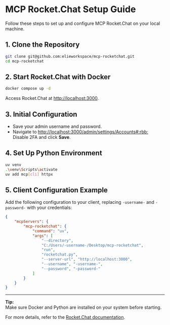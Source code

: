 # MCP Rocket.Chat Setup Guide

Follow these steps to set up and configure MCP Rocket.Chat on your local machine.

## 1. Clone the Repository

```bash
git clone git@github.com:elieworkspace/mcp-rocketchat.git
cd mcp-rocketchat
```

## 2. Start Rocket.Chat with Docker

```bash
docker compose up -d
```

Access Rocket.Chat at [http://localhost:3000](http://localhost:3000).

## 3. Initial Configuration

- Save your admin username and password.
- Navigate to [http://localhost:3000/admin/settings/Accounts#:rbb:](http://localhost:3000/admin/settings/Accounts#:rbb:)  
    Disable 2FA and click **Save**.

## 4. Set Up Python Environment

```bash
uv venv
.\venv\Scripts\activate
uv add mcp[cli] httpx
```

## 5. Client Configuration Example

Add the following configuration to your client, replacing `-username-` and `-password-` with your credentials:

```json
{
    "mcpServers": {
        "mcp-rocketchat": {
            "command": "uv",
            "args": [
                "--directory",
                "C:/Users/-username-/Desktop/mcp-rocketchat",
                "run",
                "rocketchat.py",
                "--server-url", "http://localhost:3000",
                "--username", "-username-",
                "--password", "-password-"
            ]
        }
    }
}
```

---

**Tip:**  
Make sure Docker and Python are installed on your system before starting.

For more details, refer to the [Rocket.Chat documentation](https://docs.rocket.chat/).